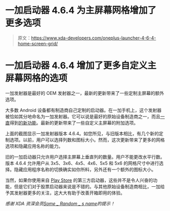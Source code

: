 # 一加启动器 4.6.4 为主屏幕网格增加了更多选项

> 原文：<https://www.xda-developers.com/oneplus-launcher-4-6-4-home-screen-grid/>

# 一加启动器 4.6.4 增加了更多自定义主屏幕网格的选项

一加发射器是最好的 OEM 发射器之一，最新的更新带来了一些定制主屏幕的额外选项。

大多数 Android 设备都有制造商自己定制的启动器。在一加手机上，这个发射器被恰如其分地命名为一加发射器。它可以说是最好的原始设备制造商之一，而且[一直](https://www.xda-developers.com/oneplus-launcher-4-5-6-adds-toggle-between-google-discover-oneplus-shelf/)得到[的新功能](https://www.xda-developers.com/oneplus-launcher-apk-teradown-pure-mode-gesture-for-hiding-desktop-objects/)。最新的更新带来了一些自定义主屏幕的附加选项。

上面的截图显示一加发射器版本 4.6.4。如您所见，与旧版本相比，有几个新的定制选项。以前，用户可以选择列数和图标大小。然而，这次更新带来了更多的网格选项和隐藏应用名称的能力。

旧的一加启动器只允许用户选择主屏幕上垂直列的数量。用户不能更改水平行数。版本 4.6.4 允许用户从 3x5、3x6、4x5、4x6、5x5 和 5x6 的网格尺寸中进行选择。隐藏应用程序名称的切换确实如你所料，另外还有一个额外的图标大小。

当然，如果你使用来自 [Play Store](https://play.google.com/store/apps/collection/cluster?clp=ggEKCghsYXVuY2hlcg%3D%3D:S:ANO1ljI61H8&gsr=Cg2CAQoKCGxhdW5jaGVy:S:ANO1ljIdZ-o) 的第三方启动器，这些并不是令人兴奋的功能，但是它们对于股票启动器来说是不错的。与其他原始设备制造商相比，一加给予其发射器更多的关注，这大大有助于改善开箱即用的体验。

*感谢 XDA 资深会员[Some _ Random _ s name](https://forum.xda-developers.com/member.php?u=8234677)的提示！*